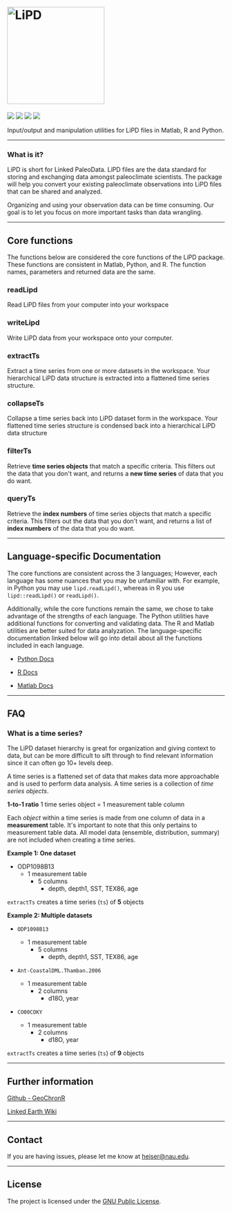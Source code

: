 <h1 align="left">
  <br>
  <a href="http://www.lipd.net"><img src="https://www.dropbox.com/s/kgeyec2b8cft5mo/lipd4.png?raw=1" alt="LiPD" width="225"></a>
</h1>

<p align="left">
  <a href="https://img.shields.io/badge/python-3.4-blue.svg"><img src="https://img.shields.io/badge/python-3.4-blue.svg"></a>
    <a href="https://img.shields.io/badge/matlab-R2017a-red.svg"><img src="https://img.shields.io/badge/matlab-R2017a-red.svg"></a>
      <a href="https://img.shields.io/badge/R-3.3.1-yellow.svg"><img src="https://img.shields.io/badge/R-3.3.1-yellow.svg"></a>
      <a href="https://img.shields.io/badge/license-GPL-brightgreen.svg"><img src="https://img.shields.io/badge/license-GPL-brightgreen.svg"></a>
</p>

Input/output and manipulation utilities for LiPD files in Matlab, R and Python.

-----

### What is it?

LiPD is short for Linked PaleoData. LiPD files are the data standard for storing and exchanging data amongst paleoclimate scientists. The package will help you convert your existing paleoclimate observations into LiPD files that can be shared and analyzed.

Organizing and using your observation data can be time  consuming. Our goal is to let you focus on more important tasks  than data wrangling.


--------

## Core functions

The functions below are considered the core functions of the LiPD package. These functions are consistent in Matlab, Python, and R. The function names, parameters and returned data are the same.

### readLipd

Read LiPD files from your computer into your workspace

### writeLipd

Write LiPD data from your workspace onto your computer.


### extractTs

Extract a time series from one or more datasets in the workspace. Your hierarchical LiPD data structure is extracted into a flattened time series structure.

### collapseTs

Collapse a time series back into LiPD dataset form in the workspace. Your flattened time series structure is condensed back into a hierarchical LiPD data structure

### filterTs

Retrieve **time series objects** that match a specific criteria. This filters out the data that you don't want, and returns a **new time series** of data that you do want.

### queryTs

Retrieve the **index numbers** of time series objects that match a specific criteria. This filters out the data that you don't want, and returns a list of **index numbers** of the data that you do want. 

------

## Language-specific Documentation

The core functions are consistent across the 3 languages; However, each language has some nuances that you may be unfamiliar with. For example, in Python you may use `lipd.readLipd()`, whereas in R you use `lipd::readLipd()` or `readLipd()`. 

Additionally, while the core functions remain the same, we chose to take advantage of the strengths of each language. The Python utilities have additional functions for converting and validating data. The R and Matlab utilities are better suited for data analyzation.
The language-specific documentation linked below will go into detail about all the functions included in each language.

* [Python Docs](http://nickmckay.github.io/LiPD-utilities/python/index.html)

* [R Docs](http://nickmckay.github.io/LiPD-utilities/r/index.html)

* [Matlab Docs](http://nickmckay.github.io/LiPD-utilities/matlab/index.html)

------

## FAQ


### What is a time series?

The LiPD dataset hierarchy is great for organization and giving context to data, but can be more difficult to sift through to find relevant information since it can often go 10+ levels deep. 

A time series is a flattened set of data that makes data more approachable and is used to perform data analysis. A time series is a collection of _time series objects_.

**1-to-1 ratio**
1 time series object = 1 measurement table column

Each _object_ within a time series is made from one column of data in a **measurement** table. It's important to note that this only pertains to measurement table data. All model data (ensemble, distribution, summary) are not included when creating a time series. 

**Example 1: One dataset**

 - ODP1098B13
	- 1 measurement table
		- 5 columns
			- depth,  depth1,  SST,  TEX86,  age

`extractTs` creates a time series (`ts`) of **5** objects

**Example 2: Multiple datasets**

 - `ODP1098B13`
	- 1 measurement table
		- 5 columns
			- depth,  depth1,  SST,  TEX86,  age
			
 - `Ant-CoastalDML.Thamban.2006`
	- 1 measurement table
		- 2 columns
			- d18O, year

 - `CO00COKY`
	- 1 measurement table
		- 2 columns
			- d18O, year
			
`extractTs` creates a time series (`ts`) of **9** objects


------

## Further information

[Github - GeoChronR](https://github.com/nickmckay/GeoChronR)

[Linked Earth Wiki](http://wiki.linked.earth/Main_Page)

------

## Contact

If you are having issues, please let me know at [heiser@nau.edu](mailto:heiser@nau.edu).


------


## License

The project is licensed under the [GNU Public License](https://github.com/nickmckay/LiPD-utilities/blob/master/Python/LICENSE).

